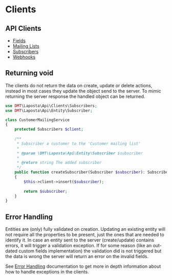 # Clients

## API Clients

* [Fields](/docs/mailing-lists.md)
* [Mailing Lists](/docs/mailing-lists.md)
* [Subscribers](/docs/mailing-lists.md)
* [Webhooks](/docs/mailing-lists.md)

## Returning void

The clients do not return the data on create, update or delete actions, instead in most cases they update the object 
send to the server. To mimic returning the server response the handled object can be returned.

```php
use DMT\Laposta\Api\Clients\Subscribers;
use DMT\Laposta\Api\Entity\Subscriber;

class CustomerMailingService
{
    protected Subscribers $client;
  
    /**
     * Subscriber a customer to the 'Customer mailing list' 
     * 
     * @param \DMT\Laposta\Api\Entity\Subscriber $subscriber
     *
     * @return string The added subscriber
     */
    public function createSubscriber(Subscriber $subscriber): Subscriber
    {
        $this->client->insert($subscriber);
        
        return $subscriber;
    }
}
```

## Error Handling

Entities are (only) fully validated on creation. Updating an existing entity will not require all the properties to 
be present, just the ones that are needed to identify it. In case an entity sent to the server (create/update) contains 
errors, it will trigger a validation exception. If for some reason (like an out-dated custom fields implementation) the 
validation did is not triggered but the data is wrong the server will return an error on the invalid 
fields.

See [Error Handling](/docs/error-handling.md) documentation to get more in depth information about how to handle 
exceptions in the clients.